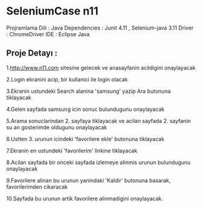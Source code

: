 # SeleniumCase n11

Projramlama Dili : Java
Dependencies     : Junit 4.11 , Selenium-java 3.11
Driver           : ChromeDriver
IDE              : Eclipse Java

Proje Detayı :
------------------------------------------------------------------------------------------------------------------------------------

1.http://www.n11.com sitesine gelecek ve anasayfanin acildigini onaylayacak

2.Login ekranini acip, bir kullanici ile login olacak 

3.Ekranin ustundeki Search alanina 'samsung' yazip Ara butonuna tiklayacak 

4.Gelen sayfada samsung icin sonuc bulundugunu onaylayacak 

5.Arama sonuclarindan 2. sayfaya tiklayacak ve acilan sayfada 2. sayfanin su an gosterimde oldugunu onaylayacak

6.Ustten 3. urunun icindeki 'favorilere ekle' butonuna tiklayacak 

7.Ekranin en ustundeki 'favorilerim' linkine tiklayacak 

8.Acilan sayfada bir onceki sayfada izlemeye alinmis urunun bulundugunu onaylayacak

9.Favorilere alinan bu urunun yanindaki 'Kaldir' butonuna basarak, favorilerimden cikaracak

10.Sayfada bu urunun artik favorilere alinmadigini onaylayacak. 



 
